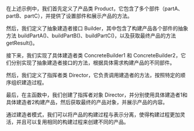 
在上述示例中，我们首先定义了产品类 Product，它包含了多个部件（partA、partB、partC），并提供了设置部件和展示产品的方法。

然后，我们定义了抽象建造者接口 Builder，其中包含了构建产品各个部件的抽象方法 buildPartA()、buildPartB()、buildPartC()，以及获取最终产品的方法 getResult()。

接下来，我们实现了具体建造者类 ConcreteBuilder1 和 ConcreteBuilder2，它们分别实现了抽象建造者接口的方法，根据具体需求构建产品的不同部件。

然后，我们定义了指挥者类 Director，它负责调用建造者的方法，按照特定的顺序组织建造过程。

最后，在主函数中，我们创建了指挥者对象 Director，并分别使用具体建造者1和具体建造者2构建产品，然后获取最终的产品对象，并展示产品的内容。

通过建造者模式，我们可以将产品的构建过程与表示分离，使得构建过程更加灵活，并且可以复用相同的构建过程来创建不同的产品。
